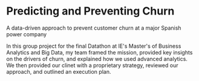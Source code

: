 # Predicting and Preventing Churn 
A data-driven approach to prevent customer churn at a major Spanish power company

In this group project for the final Datathon at IE's Master's of Business Analytics and Big Data, my team framed the mission, provided key insights on the drivers of churn, and explained how we used advanced analytics. We then provided our clinet with a proprietary strategy, reviewed our approach, and outlined an execution plan.
